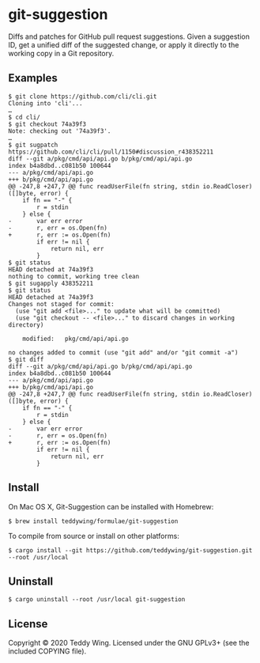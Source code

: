 git-suggestion
==============

Diffs and patches for GitHub pull request suggestions. Given a suggestion ID,
get a unified diff of the suggested change, or apply it directly to the working
copy in a Git repository.


## Examples

	$ git clone https://github.com/cli/cli.git
	Cloning into 'cli'...
	…
	$ cd cli/
	$ git checkout 74a39f3
	Note: checking out '74a39f3'.
	…
	$ git sugpatch https://github.com/cli/cli/pull/1150#discussion_r438352211
	diff --git a/pkg/cmd/api/api.go b/pkg/cmd/api/api.go
	index b4a8dbd..c081b50 100644
	--- a/pkg/cmd/api/api.go
	+++ b/pkg/cmd/api/api.go
	@@ -247,8 +247,7 @@ func readUserFile(fn string, stdin io.ReadCloser) ([]byte, error) {
		if fn == "-" {
			r = stdin
		} else {
	-		var err error
	-		r, err = os.Open(fn)
	+		r, err := os.Open(fn)
			if err != nil {
				return nil, err
			}
	$ git status
	HEAD detached at 74a39f3
	nothing to commit, working tree clean
	$ git sugapply 438352211
	$ git status
	HEAD detached at 74a39f3
	Changes not staged for commit:
	  (use "git add <file>..." to update what will be committed)
	  (use "git checkout -- <file>..." to discard changes in working directory)

		modified:   pkg/cmd/api/api.go

	no changes added to commit (use "git add" and/or "git commit -a")
	$ git diff
	diff --git a/pkg/cmd/api/api.go b/pkg/cmd/api/api.go
	index b4a8dbd..c081b50 100644
	--- a/pkg/cmd/api/api.go
	+++ b/pkg/cmd/api/api.go
	@@ -247,8 +247,7 @@ func readUserFile(fn string, stdin io.ReadCloser) ([]byte, error) {
		if fn == "-" {
			r = stdin
		} else {
	-		var err error
	-		r, err = os.Open(fn)
	+		r, err := os.Open(fn)
			if err != nil {
				return nil, err
			}


## Install
On Mac OS X, Git-Suggestion can be installed with Homebrew:

	$ brew install teddywing/formulae/git-suggestion

To compile from source or install on other platforms:

	$ cargo install --git https://github.com/teddywing/git-suggestion.git --root /usr/local


## Uninstall

	$ cargo uninstall --root /usr/local git-suggestion


## License
Copyright © 2020 Teddy Wing. Licensed under the GNU GPLv3+ (see the included
COPYING file).
